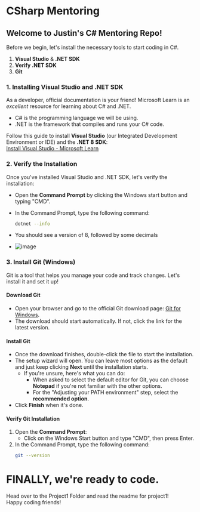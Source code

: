# CSharp Mentoring
## Welcome to Justin's C# Mentoring Repo!

Before we begin, let's install the necessary tools to start coding in C#.

1. **Visual Studio** & **.NET SDK**
2. **Verify .NET SDK**
3. **Git**

### 1. Installing Visual Studio and .NET SDK

As a developer, official documentation is your friend! Microsoft Learn is an *excellent* resource for learning about C# and .NET.

- C# is the programming language we will be using.
- .NET is the framework that compiles and runs your C# code.

Follow this guide to install **Visual Studio** (our Integrated Development Environment or IDE) and the **.NET 8 SDK**:  
[Install Visual Studio - Microsoft Learn](https://learn.microsoft.com/en-us/dotnet/core/install/windows#install-with-visual-studio)

### 2. Verify the Installation

Once you've installed Visual Studio and .NET SDK, let's verify the installation:

- Open the **Command Prompt** by clicking the Windows start button and typing "CMD".
- In the Command Prompt, type the following command:

   ```bash
   dotnet --info
- You should see a version of 8, followed by some decimals
- ![image](https://github.com/user-attachments/assets/0418f4ee-1402-4a68-aaed-b8ba2cfae24d)

### 3. Install Git (Windows)

Git is a tool that helps you manage your code and track changes. Let's install it and set it up!

#### Download Git
- Open your browser and go to the official Git download page: [Git for Windows](https://git-scm.com/download/win).
- The download should start automatically. If not, click the link for the latest version.

#### Install Git
- Once the download finishes, double-click the file to start the installation.
- The setup wizard will open. You can leave most options as the default and just keep clicking **Next** until the installation starts.
   - If you're unsure, here's what you can do:
     - When asked to select the default editor for Git, you can choose **Notepad** if you're not familiar with the other options.
     - For the "Adjusting your PATH environment" step, select the **recommended option**.
- Click **Finish** when it's done.

#### Verify Git Installation
1. Open the **Command Prompt**:
   - Click on the Windows Start button and type "CMD", then press Enter.
2. In the Command Prompt, type the following command:
      ```bash
   git --version


# FINALLY, we're ready to code. 
Head over to the Project1 Folder and read the readme for project1!  
Happy coding friends!


